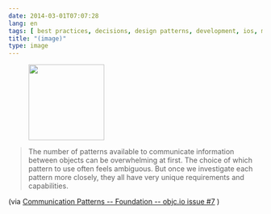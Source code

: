 ```yaml
---
date: 2014-03-01T07:07:28
lang: en
tags: [ best practices, decisions, design patterns, development, ios, mobile, objc, pros vs cons, tutorial ]
title: "(image)"
type: image
---
```


<figure>
<a
href="https://hugo.ferreira.cc/the-number-of-patterns-available-to-communicate/attachment/175/"
rel="attachment"><img
src="/wp-content/uploads/2014/03/tumblr_n1rt9bZOC01qz82meo1_1280-150x150.png"
width="150" height="150" /></a></figure>

>
> The number of patterns available to communicate information between
> objects can be overwhelming at first. The choice of which pattern to
> use often feels ambiguous. But once we investigate each pattern more
> closely, they all have very unique requirements and capabilities.

(via [Communication Patterns -- Foundation -- objc.io issue
#7](http://www.objc.io/issue-7/communication-patterns.html) )

